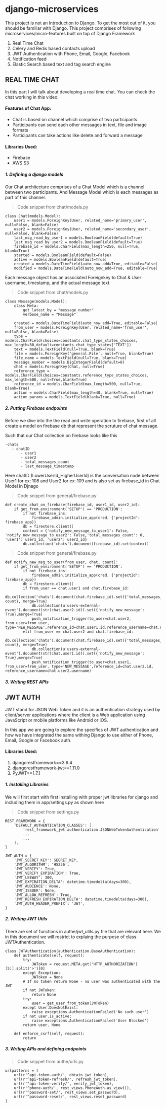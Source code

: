 # django-microservices
This project is not an Introduction to Django. To get the most out of it, you should be familiar with Django.
This project comprises of following microservices/micro-features built on top of Django Framework

1. Real Time Chat
2. Celery and Redis based contacts upload
3. JWT Authentication with Phone, Email, Google, Facebook
4. Notification feed
5. Elastic Search based text and tag search engine

## REAL TIME CHAT
In this part I will talk about developing a real time chat. You can check the chat working in this video.
#### Features of Chat App:
* Chat is based on channel which comprise of two participants
* Participants can send each other messages in text, file and image formats
* Participants can take actions like delete and forward a message

#### Libraries Used:
* Firebase
* AWS S3

##### 1. Defining a django models
Our Chat architecture comprises of a Chat Model which is a channel between two participants. And Message Model which is each messages as part of this channel.
> Code snippet from chat/models.py
```
class Chat(models.Model):
    user1 = models.ForeignKey(User, related_name='primary_user', null=False, blank=False)
    user2 = models.ForeignKey(User, related_name='secondary_user', null=False, blank=False)
    last_msg_read_by_user1 = models.BooleanField(default=True)
    last_msg_read_by_user2 = models.BooleanField(default=True)
    firebase_id = models.CharField(max_length=250, null=True, blank=True)
    started = models.BooleanField(default=False)
    active = models.BooleanField(default=True)
    created = models.DateTimeField(auto_now_add=True, editable=False)
    modified = models.DateTimeField(auto_now_add=True, editable=True)
```
Each message object has an associated Foreignkey to Chat & User username, timestamp, and the actual message text.
> Code snippet from chat/models.py
```
class Message(models.Model):
    class Meta:
        get_latest_by = "message_number"
        verbose_name = "Message"

    created = models.DateTimeField(auto_now_add=True, editable=False)
    from_user = models.ForeignKey(User, related_name='from_user', null=False, blank=False)
    type = models.CharField(choices=constants.chat_type_states_choices, max_length=30,default=constants.chat_type_states['TEXT'])
    text = models.TextField(null=True, blank=True)
    file = models.ForeignKey('general.File', null=True, blank=True)
    file_name = models.TextField(null=True, blank=True)
    message_number = models.BigIntegerField(default=0)
    chat = models.ForeignKey(Chat, null=True)
    reference_type = models.CharField(choices=constants.reference_type_states_choices, max_length=500, null=True,blank=True)
    reference_id = models.CharField(max_length=500, null=True, blank=True)
    action = models.CharField(max_length=40, blank=True, null=True)
    action_params = models.TextField(blank=True, null=True)
```
##### 2. Putting Firebase endpoints
Before we dive into the the read and write operation to firebase, first of all create a model on firebase db that represent the scruture of chat message.

Such that our Chat collection on firebase looks like this
```
-chats
   - chatID
       - user1
       - user2
       - total_messages_count
       - last_message_timestamp
```
Here chatID (LowerUserId_HigherUserId) is the conversation node between User1 for ex: 108 and User2 for ex: 109 and is also set as firebase_id in Chat Model in Djnago

> Code snippet from general/firebase.py
```
def create_chat_on_firebase(firebase_id, user1_id, user2_id):
    if get_from_environment('SETUP') == 'PRODUCTION':
        if not firebase_ins:
            firebase_admin.initialize_app(cred, {'projectId': firebase_app})
        db = firestore.client()
        context = {'notify_new_message_to_user1': False, 'notify_new_message_to_user2': False,'total_messages_count': 0, 'user1': user1_id, 'user2': user2_id}
        db.collection('chats').document(firebase_id).set(context)

```
> Code snippet from general/firebase.py
```
def notify_new_msg_to_user(from_user, chat, count):
    if get_from_environment('SETUP') == 'PRODUCTION':
        if not firebase_ins:
            firebase_admin.initialize_app(cred, {'projectId': firebase_app})
        db = firestore.client()
        if from_user == chat.user1 and chat.firebase_id:
            db.collection('chats').document(chat.firebase_id).set({'total_messages_count': count}, merge=True)
            db.collection(u'users-external-event').document(str(chat.user2.id)).set({'notify_new_message': True},merge=True)
            push_notification_trigger(to_user=chat.user2, from_user=from_user, type='NEW_MESSAGE',reference_id=chat.user1.id,reference_username=chat.user1.username)
        elif from_user == chat.user2 and chat.firebase_id:
            db.collection('chats').document(chat.firebase_id).set({'total_messages_count': count}, merge=True)
            db.collection(u'users-external-event').document(str(chat.user1.id)).set({'notify_new_message': True},merge=True)
            push_notification_trigger(to_user=chat.user1, from_user=from_user, type='NEW_MESSAGE',reference_id=chat.user2.id, reference_username=chat.user2.username)
```
##### 3. Writing REST APIs

## JWT AUTH
JWT stand for JSON Web Token and it is an authentication strategy used by client/server applications where the client is a Web application using JavaScript or mobile platforms like Android or iOS.

In this app we are going to explore the specifics of JWT authentication and how we have integrated the same withing Django to use either of Phone, Email, Google or Facebook auth.

#### Libraries Used:
1. djangorestframework==3.9.4
2. djangorestframework-jwt==1.11.0
3. PyJWT==1.7.1

##### 1. Installing Libraries
We will first start with first installing with proper jwt libraries for django and including them in app/settings.py as shown here

> Code snippet from settings.py
```
REST_FRAMEWORK = {
    'DEFAULT_AUTHENTICATION_CLASSES': [
        'rest_framework_jwt.authentication.JSONWebTokenAuthentication'
        ...
        ...
    ],
}
```

```
JWT_AUTH = {
    'JWT_SECRET_KEY': SECRET_KEY,
    'JWT_ALGORITHM': 'HS256',
    'JWT_VERIFY': True,
    'JWT_VERIFY_EXPIRATION': True,
    'JWT_LEEWAY': 300,
    'JWT_EXPIRATION_DELTA': datetime.timedelta(days=300),
    'JWT_AUDIENCE': None,
    'JWT_ISSUER': None,
    'JWT_ALLOW_REFRESH': True,
    'JWT_REFRESH_EXPIRATION_DELTA': datetime.timedelta(days=300),
    'JWT_AUTH_HEADER_PREFIX': 'JWT',
}
```
##### 2. Writing JWT Utils
There are set of functions in authe/jwt_utils.py file that are relevant here. We in this document we will restrict to explaing the purpose of class JWTAuthentication.

```
class JWTAuthentication(authentication.BaseAuthentication):
    def authenticate(self, request):
        try:
            JWToken = request.META.get('HTTP_AUTHORIZATION')[5:].split('>')[0]
        except Exception:
            JWToken = None
        # If no token return None - no user was authenticated with the JWT
        if not JWToken:
            return None
        try:
            user = get_user_from_token(JWToken)
        except User.DoesNotExist:
            raise exceptions.AuthenticationFailed('No such user')
        if not user.is_active:
            raise exceptions.AuthenticationFailed('User Blocked')
        return user, None

    def enforce_csrf(self, request):
        return
```

##### 3. Writing APIs and defining endpoints

> Code snippet from authe/urls.py
```
urlpatterns = [
    url(r'^api-token-auth/', obtain_jwt_token),
    url(r'^api-token-refresh/', refresh_jwt_token),
    url(r'^api-token-verify/', verify_jwt_token),
    url(r'^phone-auth/', rest_views.PhoneAuth.as_view()),
    url(r'^password-set/', rest_views.set_password),
    url(r'^password-reset/', rest_views.reset_password)
]
```
